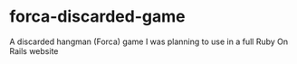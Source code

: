 # forca-discarded-game
A discarded hangman (Forca) game I was planning to use in a full Ruby On Rails website
